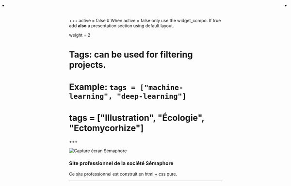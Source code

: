 +++
active = false #  When active = false only use the widget_compo. If true add **also** a presentation section using default layout.

weight = 2

# Tags: can be used for filtering projects.
# Example: `tags = ["machine-learning", "deep-learning"]`
# tags = ["Illustration", "Écologie", "Ectomycorhize"]
+++

<ul style="position: absolute; top: 0px; left: 0px; margin-right:4px;">
    <li> <a href="http://semaphore.fr/acceuil.html" title="Lien vers le site internet Semaphore"><i class="fas fa-external-link-alt fa-lg"></i></a> </li>
</ul>

<ul style="position: absolute; top: 0px; right: 0px; margin-right:4px;">
    <li> <a href="/img/Illustration/semaphore/Screenshot_mini.webp" title="Agrandir l'image"><i class="fas fa-expand fa-lg"></i></a> </li>
</ul>

![Capture écran Sémaphore](/img/Illustration/semaphore/Screenshot_mini.webp)

### Site professionnel de la société Sémaphore

Ce site professionnel est construit en html + css pure.

---